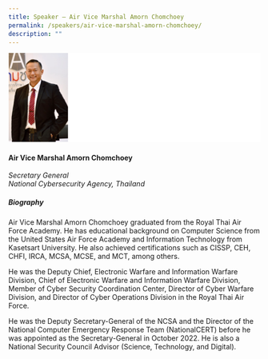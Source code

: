 ```yaml
---
title: Speaker – Air Vice Marshal Amorn Chomchoey
permalink: /speakers/air-vice-marshal-amorn-chomchoey/
description: ""
---
```


![](/images/2023%20Speakers/avm%20amorn%20chomchoey.png)

#### **Air Vice Marshal Amorn Chomchoey**

*Secretary General <br>
National Cybersecurity Agency, Thailand*

##### **Biography**
Air Vice Marshal Amorn Chomchoey graduated from the Royal Thai Air Force Academy.
He has educational background on Computer Science from the United States Air Force Academy and Information Technology from Kasetsart University. He also achieved certifications such as CISSP, CEH, CHFI, IRCA, MCSA, MCSE, and MCT, among others.

He was the Deputy Chief, Electronic Warfare and Information Warfare Division, Chief of Electronic Warfare and Information Warfare Division, Member of Cyber Security Coordination Center, Director of Cyber Warfare Division, and Director of Cyber Operations Division in the Royal Thai Air Force. 

He was the Deputy Secretary-General of the NCSA and the Director of the National Computer Emergency Response Team (NationalCERT) before he was appointed as the Secretary-General in October 2022. He is also a National Security Council Advisor (Science, Technology, and Digital).  

